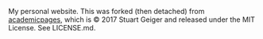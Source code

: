 My personal website. This was forked (then detached) from [academicpages](https://academicpages.github.io/), which is © 2017 Stuart Geiger and released under the MIT License. See LICENSE.md.
